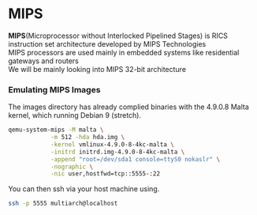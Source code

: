 # MIPS
**MIPS**(Microprocessor without Interlocked Pipelined Stages) is RICS instruction set architecture developed by MIPS Technologies<br/>
MIPS processors are used mainly in embedded systems like residential gateways and routers<br/>
We will be mainly looking into MIPS 32-bit architecture

### Emulating MIPS Images
The images directory has already complied binaries with the 4.9.0.8 Malta kernel, which running Debian 9 (stretch).

```bash
qemu-system-mips -M malta \
            -m 512 -hda hda.img \
            -kernel vmlinux-4.9.0-8-4kc-malta \
            -initrd initrd.img-4.9.0-8-4kc-malta \
            -append "root=/dev/sda1 console=ttyS0 nokaslr" \
            -nographic \
            -nic user,hostfwd=tcp::5555-:22
```

You can then ssh via your host machine using.

```bash
ssh -p 5555 multiarch@localhost
```
